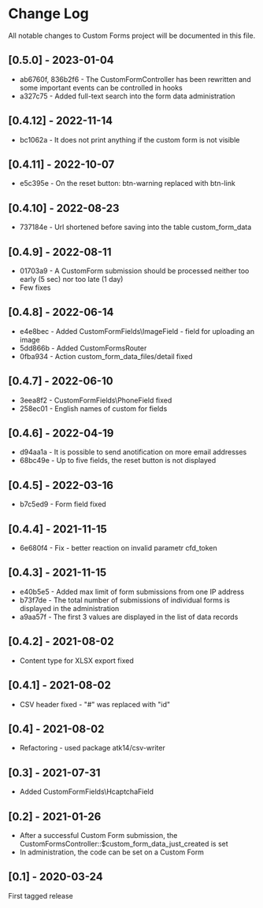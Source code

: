 Change Log
==========

All notable changes to Custom Forms project will be documented in this file.

## [0.5.0] - 2023-01-04

* ab6760f, 836b2f6 - The CustomFormController has been rewritten and some important events can be controlled in hooks
* a327c75 - Added full-text search into the form data administration

## [0.4.12] - 2022-11-14

* bc1062a - It does not print anything if the custom form is not visible

## [0.4.11] - 2022-10-07

* e5c395e - On the reset button: btn-warning replaced with btn-link

## [0.4.10] - 2022-08-23

* 737184e - Url shortened before saving into the table custom_form_data

## [0.4.9] - 2022-08-11

* 01703a9 - A CustomForm submission should be processed neither too early (5 sec) nor too late (1 day)
* Few fixes

## [0.4.8] - 2022-06-14

* e4e8bec - Added CustomFormFields\ImageField - field for uploading an image
* 5dd866b - Added CustomFormsRouter
* 0fba934 - Action custom_form_data_files/detail fixed

## [0.4.7] - 2022-06-10

* 3eea8f2 - CustomFormFields\PhoneField fixed
* 258ec01 - English names of custom for fields

## [0.4.6] - 2022-04-19

* d94aa1a - It is possible to send anotification on more email addresses
* 68bc49e - Up to five fields, the reset button is not displayed

## [0.4.5] - 2022-03-16

* b7c5ed9 - Form field fixed

## [0.4.4] - 2021-11-15

* 6e680f4 - Fix - better reaction on invalid parametr cfd_token

## [0.4.3] - 2021-11-15

* e40b5e5 - Added max limit of form submissions from one IP address
* b73f7de - The total number of submissions of individual forms is displayed in the administration
* a9aa57f - The first 3 values are displayed in the list of data records

## [0.4.2] - 2021-08-02

* Content type for XLSX export fixed

## [0.4.1] - 2021-08-02

* CSV header fixed - "#" was replaced with "id"

## [0.4] - 2021-08-02

* Refactoring - used package atk14/csv-writer

## [0.3] - 2021-07-31

* Added CustomFormFields\HcaptchaField

## [0.2] - 2021-01-26

* After a successful Custom Form submission, the CustomFormsController::$custom_form_data_just_created is set
* In administration, the code can be set on a Custom Form

## [0.1] - 2020-03-24

First tagged release
